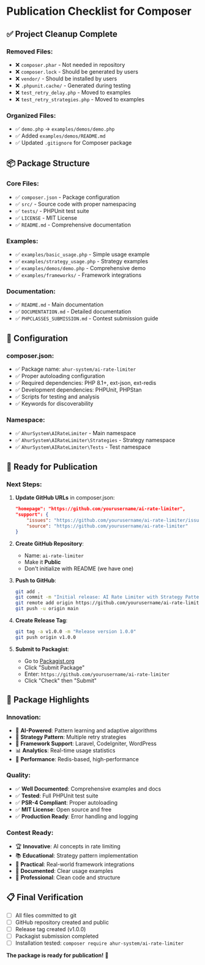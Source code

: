 # Publication Checklist for Composer

## ✅ Project Cleanup Complete

### Removed Files:
- ❌ `composer.phar` - Not needed in repository
- ❌ `composer.lock` - Should be generated by users
- ❌ `vendor/` - Should be installed by users
- ❌ `.phpunit.cache/` - Generated during testing
- ❌ `test_retry_delay.php` - Moved to examples
- ❌ `test_retry_strategies.php` - Moved to examples

### Organized Files:
- ✅ `demo.php` → `examples/demos/demo.php`
- ✅ Added `examples/demos/README.md`
- ✅ Updated `.gitignore` for Composer package

## 📦 Package Structure

### Core Files:
- ✅ `composer.json` - Package configuration
- ✅ `src/` - Source code with proper namespacing
- ✅ `tests/` - PHPUnit test suite
- ✅ `LICENSE` - MIT License
- ✅ `README.md` - Comprehensive documentation

### Examples:
- ✅ `examples/basic_usage.php` - Simple usage example
- ✅ `examples/strategy_usage.php` - Strategy examples
- ✅ `examples/demos/demo.php` - Comprehensive demo
- ✅ `examples/frameworks/` - Framework integrations

### Documentation:
- ✅ `README.md` - Main documentation
- ✅ `DOCUMENTATION.md` - Detailed documentation
- ✅ `PHPCLASSES_SUBMISSION.md` - Contest submission guide

## 🔧 Configuration

### composer.json:
- ✅ Package name: `ahur-system/ai-rate-limiter`
- ✅ Proper autoloading configuration
- ✅ Required dependencies: PHP 8.1+, ext-json, ext-redis
- ✅ Development dependencies: PHPUnit, PHPStan
- ✅ Scripts for testing and analysis
- ✅ Keywords for discoverability

### Namespace:
- ✅ `AhurSystem\AIRateLimiter` - Main namespace
- ✅ `AhurSystem\AIRateLimiter\Strategies` - Strategy namespace
- ✅ `AhurSystem\AIRateLimiter\Tests` - Test namespace

## 🚀 Ready for Publication

### Next Steps:

1. **Update GitHub URLs** in composer.json:
   ```json
   "homepage": "https://github.com/yourusername/ai-rate-limiter",
   "support": {
       "issues": "https://github.com/yourusername/ai-rate-limiter/issues",
       "source": "https://github.com/yourusername/ai-rate-limiter"
   }
   ```

2. **Create GitHub Repository**:
   - Name: `ai-rate-limiter`
   - Make it **Public**
   - Don't initialize with README (we have one)

3. **Push to GitHub**:
   ```bash
   git add .
   git commit -m "Initial release: AI Rate Limiter with Strategy Pattern"
   git remote add origin https://github.com/yourusername/ai-rate-limiter.git
   git push -u origin main
   ```

4. **Create Release Tag**:
   ```bash
   git tag -a v1.0.0 -m "Release version 1.0.0"
   git push origin v1.0.0
   ```

5. **Submit to Packagist**:
   - Go to [Packagist.org](https://packagist.org)
   - Click "Submit Package"
   - Enter: `https://github.com/yourusername/ai-rate-limiter`
   - Click "Check" then "Submit"

## 🎯 Package Highlights

### Innovation:
- 🤖 **AI-Powered**: Pattern learning and adaptive algorithms
- 🎯 **Strategy Pattern**: Multiple retry strategies
- 🔧 **Framework Support**: Laravel, CodeIgniter, WordPress
- 📊 **Analytics**: Real-time usage statistics
- 🚀 **Performance**: Redis-based, high-performance

### Quality:
- ✅ **Well Documented**: Comprehensive examples and docs
- ✅ **Tested**: Full PHPUnit test suite
- ✅ **PSR-4 Compliant**: Proper autoloading
- ✅ **MIT License**: Open source and free
- ✅ **Production Ready**: Error handling and logging

### Contest Ready:
- 🏆 **Innovative**: AI concepts in rate limiting
- 📚 **Educational**: Strategy pattern implementation
- 🔧 **Practical**: Real-world framework integrations
- 📖 **Documented**: Clear usage examples
- 🎨 **Professional**: Clean code and structure

## 📋 Final Verification

- [ ] All files committed to git
- [ ] GitHub repository created and public
- [ ] Release tag created (v1.0.0)
- [ ] Packagist submission completed
- [ ] Installation tested: `composer require ahur-system/ai-rate-limiter`

**The package is ready for publication!** 🎉 